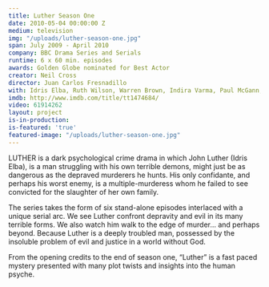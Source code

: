 ```yaml
---
title: Luther Season One
date: 2010-05-04 00:00:00 Z
medium: television
img: "/uploads/luther-season-one.jpg"
span: July 2009 - April 2010
company: BBC Drama Series and Serials
runtime: 6 x 60 min. episodes
awards: Golden Globe nominated for Best Actor
creator: Neil Cross
director: Juan Carlos Fresnadillo
with: Idris Elba, Ruth Wilson, Warren Brown, Indira Varma, Paul McGann, Steven Mackintosh
imdb: http://www.imdb.com/title/tt1474684/
video: 61914262
layout: project
is-in-production: 
is-featured: 'true'
featured-image: "/uploads/luther-season-one.jpg"
---
```


LUTHER is a dark psychological crime drama in which John Luther (Idris Elba), is a man struggling with his own terrible demons, might just be as dangerous as the depraved murderers he hunts. His only confidante, and perhaps his worst enemy, is a multiple-murderess whom he failed to see convicted for the slaughter of her own family.

The series takes the form of six stand-alone episodes interlaced with a unique serial arc. We see Luther confront depravity and evil in its many terrible forms. We also watch him walk to the edge of murder… and perhaps beyond. Because Luther is a deeply troubled man, possessed by the insoluble problem of evil and justice in a world without God.

From the opening credits to the end of season one, “Luther” is a fast paced mystery presented with many plot twists and insights into the human psyche.